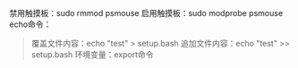 禁用触摸板：sudo rmmod psmouse
启用触摸板：sudo modprobe psmouse
echo命令：
> 覆盖文件内容：echo "test" > setup.bash
> 追加文件内容：echo "test" >> setup.bash
环境变量：export命令

